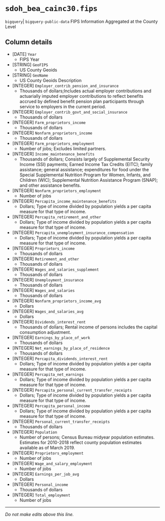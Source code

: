 # `sdoh_bea_cainc30.fips`
`bigquery`| `bigquery-public-data`
FIPS Information Aggregated at the County Level

## Column details
* [DATE]      `Year`
  - FIPS Year
* [STRING]    `GeoFIPS`
  - US County Geoids
* [STRING]    `GeoName`
  - US County Geoids Description
* [INTEGER]   `Employer_contrib_pension_and_insurance`
  - Thousands of dollars;Includes actual employer contributions and actuarially imputed employer contributions to reflect benefits accrued by defined benefit pension plan participants through service to employers in the current period.
* [INTEGER]   `Employer_contrib_govt_and_social_insurance`
  - Thousands of dollars
* [INTEGER]   `Farm_proprietors_income`
  - Thousands of dollars
* [INTEGER]   `Nonfarm_proprietors_income`
  - Thousands of dollars
* [INTEGER]   `Farm_proprietors_employment`
  - Number of jobs; Excludes limited partners.
* [INTEGER]   `Income_maintenance_benefits`
  - Thousands of dollars; Consists largely of Supplemental Security Income (SSI) payments; Earned Income Tax Credits (EITC); family assistance; general assistance; expenditures for food under the Special Supplemental Nutrition Program for Women, Infants, and Children (WIC); Supplemental Nutrition Assistance Program (SNAP); and other assistance benefits.
* [INTEGER]   `Nonfarm_proprietors_employment`
  - Number of jobs
* [INTEGER]   `Percapita_income_maintenance_benefits`
  - Dollars; Type of income divided by population yields a per capita measure for that type of income.
* [INTEGER]   `Percapita_retirement_and_other`
  - Dollars; Type of income divided by population yields a per capita measure for that type of income.
* [INTEGER]   `Percapita_unemployment_insurance_compensation`
  - Dollars; Type of income divided by population yields a per capita measure for that type of income.
* [INTEGER]   `Proprietors_income`
  - Thousands of dollars
* [INTEGER]   `Retirement_and_other`
  - Thousands of dollars
* [INTEGER]   `Wages_and_salaries_supplement`
  - Thousands of dollars
* [INTEGER]   `Unemployment_insurance`
  - Thousands of dollars
* [INTEGER]   `Wages_and_salaries`
  - Thousands of dollars
* [INTEGER]   `Nonfarm_proprietors_income_avg`
  - Dollars
* [INTEGER]   `Wages_and_salaries_avg`
  - Dollars
* [INTEGER]   `Dividends_interest_rent`
  - Thousands of dollars; Rental income of persons includes the capital consumption adjustment.
* [INTEGER]   `Earnings_by_place_of_work`
  - Thousands of dollars
* [INTEGER]   `Net_earnings_by_place_of_residence`
  - Thousands of dollars
* [INTEGER]   `Percapita_dividends_interest_rent`
  - Dollars; Type of income divided by population yields a per capita measure for that type of income.
* [INTEGER]   `Percapita_net_earnings`
  - Dollars; Type of income divided by population yields a per capita measure for that type of income.
* [INTEGER]   `Percapita_personal_current_transfer_receipts`
  - Dollars; Type of income divided by population yields a per capita measure for that type of income.
* [INTEGER]   `Percapita_personal_income`
  - Dollars; Type of income divided by population yields a per capita measure for that type of income.
* [INTEGER]   `Personal_current_transfer_receipts`
  - Thousands of dollars
* [INTEGER]   `Population`
  - Number of persons; Census Bureau midyear population estimates. Estimates for 2010-2018 reflect county population estimates available as of March 2019.
* [INTEGER]   `Proprietors_employment`
  - Number of jobs
* [INTEGER]   `Wage_and_salary_employment`
  - Number of jobs
* [INTEGER]   `Earnings_per_job_avg`
  - Dollars
* [INTEGER]   `Personal_income`
  - Thousands of dollars
* [INTEGER]   `Total_employment`
  - Number of jobs

-------------------------------------------------------------------------------
*Do not make edits above this line.*
